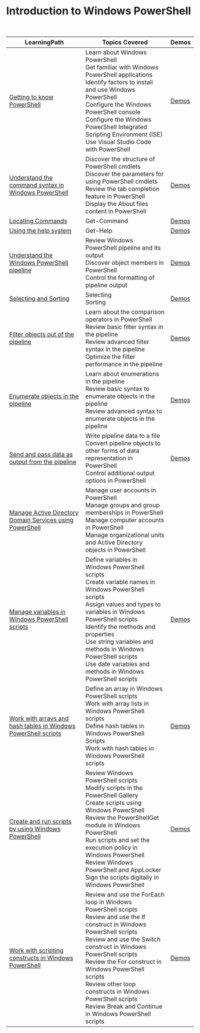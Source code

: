 # Introduction to Windows PowerShell

<br>

|LearningPath |Topics Covered |Demos|
|---|---|---|
|[Getting to know PowerShell](https://learn.microsoft.com/en-au/training/modules/review-windows-powershell/)|Learn about Windows PowerShell<br>Get familiar with Windows PowerShell applications<br>Identify factors to install and use Windows PowerShell<br>Configure the Windows PowerShell console<br>Configure the Windows PowerShell Integrated Scripting Environment (ISE)<br>Use Visual Studio Code with PowerShell|[Demos](LearningPathDemos.md#getting-to-know-powershell)|
|[Understand the command syntax in Windows PowerShell](https://learn.microsoft.com/en-au/training/modules/understand-command-syntax-windows-powershell/)|Discover the structure of PowerShell cmdlets<br>Discover the parameters for using PowerShell cmdlets<br>Review the tab completion feature in PowerShell<br>Display the About files content in PowerShell|[Demos](LearningPathDemos.md#understand-the-command-syntax-in-windows-powershell)|
|[Locating Commands](https://learn.microsoft.com/en-au/training/modules/introduction-to-powershell/4-cmdlets)|Get-Command|[Demos](LearningPathDemos.md#locating-commands)|
|[Using the help system](https://learn.microsoft.com/en-au/training/modules/discover-commands/2-help)|Get-Help|[Demos](LearningPathDemos.md#using-the-help-system)|
|[Understand the Windows PowerShell pipeline](https://learn.microsoft.com/en-au/training/modules/understand-windows-powershell-pipeline/)|Review Windows PowerShell pipeline and its output<br>Discover object members in PowerShell<br>Control the formatting of pipeline output|[Demos](LearningPathDemos.md#understand-the-windows-powershell-pipeline)|
|[Selecting and Sorting](https://learn.microsoft.com/en-au/training/modules/connect-commands/2-select-data)|Selecting<br>Sorting|[Demos](LearningPathDemos.md#selecting-and-sorting)|
|[Filter objects out of the pipeline](https://learn.microsoft.com/en-au/training/modules/filter-objects-out-of-pipeline/)|Learn about the comparison operators in PowerShell<br>Review basic filter syntax in the pipeline<br>Review advanced filter syntax in the pipeline<br>Optimize the filter performance in the pipeline|[Demos](LearningPathDemos.md#filter-objects-out-of-the-pipeline)|
|[Enumerate objects in the pipeline](https://learn.microsoft.com/en-au/training/modules/enumerate-objects-pipeline/)|Learn about enumerations in the pipeline<br>Review basic syntax to enumerate objects in the pipeline<br>Review advanced syntax to enumerate objects in the pipeline|[Demos](LearningPathDemos.md#enumerate-objects-in-the-pipeline)|
|[Send and pass data as output from the pipeline](https://learn.microsoft.com/en-au/training/modules/send-pass-data-output-from-pipeline/)|Write pipeline data to a file<br>Convert pipeline objects to other forms of data representation in PowerShell<br>Control additional output options in PowerShell|[Demos](LearningPathDemos.md#send-and-pass-data-as-output-from-the-pipeline)|
|[Manage Active Directory Domain Services using PowerShell](https://learn.microsoft.com/en-au/training/modules/manage-active-directory-domain-services-use-powershell-cmdlets/)|Manage user accounts in PowerShell<br>Manage groups and group memberships in PowerShell<br>Manage computer accounts in PowerShell<br>Manage organizational units and Active Directory objects in PowerShell||
|[Manage variables in Windows PowerShell scripts](https://learn.microsoft.com/en-au/training/modules/manage-variables-windows-powershell-scripts/)|Define variables in Windows PowerShell scripts<br>Create variable names in Windows PowerShell scripts<br>Assign values and types to variables in Windows PowerShell scripts<br>Identify the methods and properties<br>Use string variables and methods in Windows PowerShell scripts<br>Use date variables and methods in Windows PowerShell scripts|[Demos](LearningPathDemos.md#manage-variables-in-windows-powershell-scripts)|
|[Work with arrays and hash tables in Windows PowerShell scripts](https://learn.microsoft.com/en-au/training/modules/work-arrays-hash-tables-window-powershell-scripts/)|Define an array in Windows PowerShell scripts<br>Work with array lists in Windows PowerShell scripts<br>Define hash tables in Windows PowerShell Scripts<br>Work with hash tables in Windows PowerShell scripts|[Demos](LearningPathDemos.md#work-with-arrays-and-hash-tables-in-windows-powershell-scripts)|
|[Create and run scripts by using Windows PowerShell](https://learn.microsoft.com/en-au/training/modules/create-run-scripts-use-windows-powershell/)|Review Windows PowerShell scripts<br>Modify scripts in the PowerShell Gallery<br>Create scripts using Windows PowerShell<br>Review the PowerShellGet module in Windows PowerShell<br>Run scripts and set the execution policy in Windows PowerShell<br>Review Windows PowerShell and AppLocker<br>Sign the scripts digitally in Windows PowerShell|[Demos](LearningPathDemos.md#create-and-run-scripts-by-using-windows-powershell)|
|[Work with scripting constructs in Windows PowerShell](https://learn.microsoft.com/en-au/training/modules/work-script-constructs-windows-powershell/)|Review and use the ForEach loop in Windows PowerShell scripts<br>Review and use the If construct in Windows PowerShell scripts<br>Review and use the Switch construct in Windows PowerShell scripts<br>Review the For construct in Windows PowerShell scripts<br>Review other loop constructs in Windows PowerShell scripts<br>Review Break and Continue in Windows PowerShell scripts|[Demos](LearningPathDemos.md#work-with-scripting-constructs-in-windows-powershell)|

